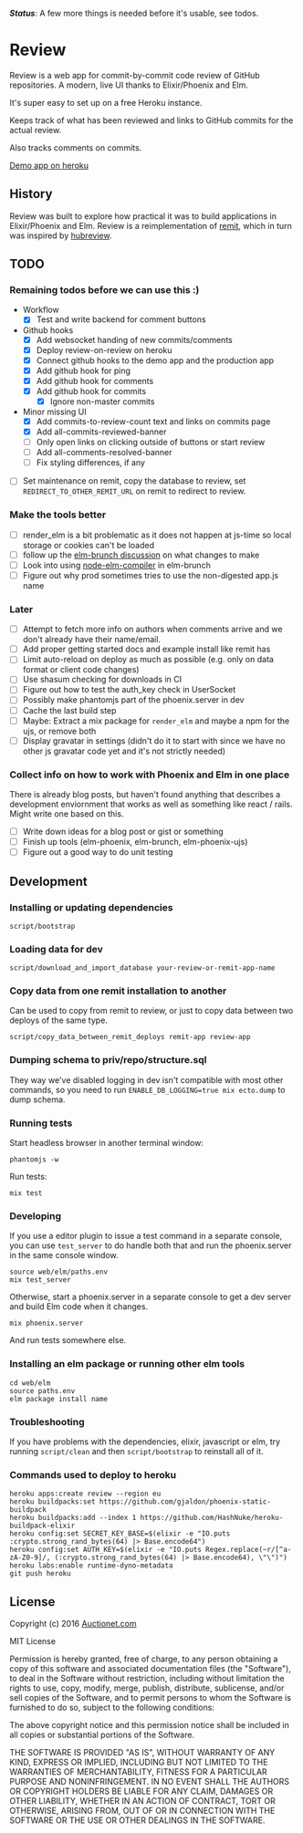 ***Status***: A few more things is needed before it's usable, see todos.

# Review

Review is a web app for commit-by-commit code review of GitHub repositories. A modern, live UI thanks to Elixir/Phoenix and Elm.

It's super easy to set up on a free Heroku instance.

Keeps track of what has been reviewed and links to GitHub commits for the actual review.

Also tracks comments on commits.

[Demo app on heroku](https://review-on-review.herokuapp.com/?auth_key=demo)

## History

Review was built to explore how practical it was to build applications in Elixir/Phoenix and Elm. Review is a reimplementation of [remit](https://github.com/henrik/remit), which in turn was inspired by [hubreview](https://github.com/joakimk/hubreview).

## TODO

### Remaining todos before we can use this :)

* Workflow
  * [x] Test and write backend for comment buttons
* Github hooks
  * [x] Add websocket handing of new commits/comments
  * [x] Deploy review-on-review on heroku
  * [x] Connect github hooks to the demo app and the production app
  * [x] Add github hook for ping
  * [x] Add github hook for comments
  * [x] Add github hook for commits
    - [x] Ignore non-master commits
* Minor missing UI
  * [x] Add commits-to-review-count text and links on commits page
  * [x] Add all-commits-reviewed-banner
  * [ ] Only open links on clicking outside of buttons or start review
  * [ ] Add all-comments-resolved-banner
  * [ ] Fix styling differences, if any
* [ ] Set maintenance on remit, copy the database to review, set `REDIRECT_TO_OTHER_REMIT_URL` on remit to redirect to review.

### Make the tools better

* [ ] render\_elm is a bit problematic as it does not happen at js-time so local storage or cookies can't be loaded
* [ ] follow up the [elm-brunch discussion](https://github.com/madsflensted/elm-brunch/pull/14) on what changes to make
* [ ] Look into using [node-elm-compiler](https://github.com/rtfeldman/node-elm-compiler) in elm-brunch
* [ ] Figure out why prod sometimes tries to use the non-digested app.js name

### Later

* [ ] Attempt to fetch more info on authors when comments arrive and we don't already have their name/email.
* [ ] Add proper getting started docs and example install like remit has
* [ ] Limit auto-reload on deploy as much as possible (e.g. only on data format or client code changes)
* [ ] Use shasum checking for downloads in CI
* [ ] Figure out how to test the auth\_key check in UserSocket
* [ ] Possibly make phantomjs part of the phoenix.server in dev
* [ ] Cache the last build step
* [ ] Maybe: Extract a mix package for `render_elm` and maybe a npm for the ujs, or remove both
* [ ] Display gravatar in settings (didn't do it to start with since we have no other js gravatar code yet and it's not strictly needed)

### Collect info on how to work with Phoenix and Elm in one place

There is already blog posts, but haven't found anything that describes a development enviornment that works as well as something like react / rails. Might write one based on this.

* [ ] Write down ideas for a blog post or gist or something
* [ ] Finish up tools (elm-phoenix, elm-brunch, elm-phoenix-ujs)
* [ ] Figure out a good way to do unit testing

## Development

### Installing or updating dependencies

    script/bootstrap

### Loading data for dev

    script/download_and_import_database your-review-or-remit-app-name

### Copy data from one remit installation to another

Can be used to copy from remit to review, or just to copy data between two deploys of the same type.

    script/copy_data_between_remit_deploys remit-app review-app

### Dumping schema to priv/repo/structure.sql

They way we've disabled logging in dev isn't compatible with most other commands, so you need to run `ENABLE_DB_LOGGING=true mix ecto.dump` to dump schema.

### Running tests

Start headless browser in another terminal window:

    phantomjs -w

Run tests:

    mix test

### Developing

If you use a editor plugin to issue a test command in a separate console, you can use `test_server` to do handle both that and run the phoenix.server in the same console window.

    source web/elm/paths.env
    mix test_server

Otherwise, start a phoenix.server in a separate console to get a dev server and build Elm code when it changes.

    mix phoenix.server

And run tests somewhere else.

### Installing an elm package or running other elm tools

    cd web/elm
    source paths.env
    elm package install name

### Troubleshooting

If you have problems with the dependencies, elixir, javascript or elm, try running `script/clean` and then `script/bootstrap` to reinstall all of it.

### Commands used to deploy to heroku

    heroku apps:create review --region eu
    heroku buildpacks:set https://github.com/gjaldon/phoenix-static-buildpack
    heroku buildpacks:add --index 1 https://github.com/HashNuke/heroku-buildpack-elixir
    heroku config:set SECRET_KEY_BASE=$(elixir -e "IO.puts :crypto.strong_rand_bytes(64) |> Base.encode64")
    heroku config:set AUTH_KEY=$(elixir -e "IO.puts Regex.replace(~r/[^a-zA-Z0-9]/, (:crypto.strong_rand_bytes(64) |> Base.encode64), \"\")")
    heroku labs:enable runtime-dyno-metadata
    git push heroku

## License

Copyright (c) 2016 [Auctionet.com](http://dev.auctionet.com/)

MIT License

Permission is hereby granted, free of charge, to any person obtaining
a copy of this software and associated documentation files (the
"Software"), to deal in the Software without restriction, including
without limitation the rights to use, copy, modify, merge, publish,
distribute, sublicense, and/or sell copies of the Software, and to
permit persons to whom the Software is furnished to do so, subject to
the following conditions:

The above copyright notice and this permission notice shall be
included in all copies or substantial portions of the Software.

THE SOFTWARE IS PROVIDED "AS IS", WITHOUT WARRANTY OF ANY KIND,
EXPRESS OR IMPLIED, INCLUDING BUT NOT LIMITED TO THE WARRANTIES OF
MERCHANTABILITY, FITNESS FOR A PARTICULAR PURPOSE AND
NONINFRINGEMENT. IN NO EVENT SHALL THE AUTHORS OR COPYRIGHT HOLDERS BE
LIABLE FOR ANY CLAIM, DAMAGES OR OTHER LIABILITY, WHETHER IN AN ACTION
OF CONTRACT, TORT OR OTHERWISE, ARISING FROM, OUT OF OR IN CONNECTION
WITH THE SOFTWARE OR THE USE OR OTHER DEALINGS IN THE SOFTWARE.
